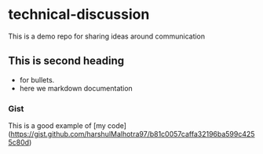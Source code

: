 # technical-discussion
This is a demo repo for sharing ideas around communication

## This is second heading 
* for bullets.
* here we markdown documentation 

### Gist
This is a good example of [my code] (https://gist.github.com/harshulMalhotra97/b81c0057caffa32196ba599c4255c80d)

